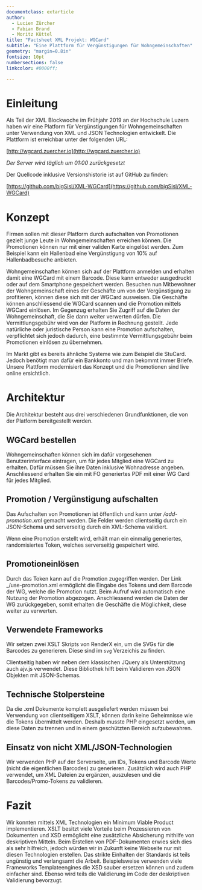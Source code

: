 ```yaml
---
documentclass: extarticle
author:
  - Lucien Zürcher
  - Fabian Brand
  - Moritz Küttel
title: "Factsheet XML Projekt: WGCard"
subtitle: "Eine Plattform für Vergünstigungen für Wohngemeinschaften"
geometry: "margin=0.8in"
fontsize: 10pt
numbersections: false
linkcolor: #0000ff;

---
```


# Einleitung

Als Teil der XML Blockwoche im Frühjahr 2019 an der Hochschule Luzern haben wir eine Platform für Vergünstigungen für Wohngemeinschaften unter Verwendung von XML und JSON Technologien entwickelt. Die Plattform ist erreichbar unter der folgenden URL:

[http://wgcard.zuercher.io](http://wgcard.zuercher.io)

_Der Server wird täglich um 01:00 zurückgesetzt_

Der Quellcode inklusive Versionshistorie ist auf GitHub zu finden:

[https://github.com/bigSisl/XML-WGCard](https://github.com/bigSisl/XML-WGCard)

# Konzept

Firmen sollen mit dieser Platform durch aufschalten von Promotionen
gezielt junge Leute in Wohngemeinschaften erreichen können. Die Promotionen
können nur mit einer validen Karte eingelöst werden. Zum Beispiel kann
ein Hallenbad eine Vergünstigung von 10% auf Hallenbadbesuche anbieten.

Wohngemeinschaften können sich auf der Plattform anmelden und erhalten
damit eine WGCard mit einem Barcode. Diese kann entweder ausgedruckt
oder auf dem Smartphone gespeichert werden. Besuchen nun Mitbewohner
der Wohngemeinschaft eines der Geschäfte um von der Vergünstigung zu
profitieren, können diese sich mit der WGCard ausweisen. Die Geschäfte
können anschliessend die WGCard scannen und die Promotion mittels WGCard
einlösen. Im Gegenzug erhalten Sie Zugriff auf die Daten der
Wohngemeinschaft, die Sie dann weiter verwerten dürfen.
Die Vermittlungsgebühr wird von der Platform in Rechnung gestellt.
Jede natürliche oder juristische Person kann eine Promotion aufschalten,
verpflichtet sich jedoch dadurch, eine bestimmte Vermittlungsgebühr beim
Promotionen einlösen zu übernehmen.

Im Markt gibt es bereits ähnliche Systeme wie zum Beispiel die
StuCard. Jedoch benötigt man dafür ein Bankkonto und man bekommt immer
Briefe. Unsere Plattform modernisiert das Konzept und die Promotionen
sind live online ersichtlich.

# Architektur

Die Architektur besteht aus drei verschiedenen Grundfunktionen, die
von der Platform bereitgestellt werden.

## WGCard bestellen

Wohngemeinschaften können sich im dafür vorgesehenen Benutzerinterface eintragen,
um für jedes Mitglied eine WGCard zu erhalten. Dafür müssen Sie ihre Daten
inklusive Wohnadresse angeben. Anschliessend erhalten Sie ein mit FO generiertes
PDF mit einer WG Card für jedes Mitglied.

## Promotion / Vergünstigung aufschalten

Das Aufschalten von Promotionen ist öffentlich und
kann unter _/add-promotion.xml_ gemacht werden. Die
Felder werden clientseitig durch ein JSON-Schema und
serverseitig durch ein XML-Schema validiert.

Wenn eine Promotion erstellt wird, erhält man ein einmalig generiertes,
randomisiertes Token, welches serverseitig gespeichert wird.

## Promotioneinlösen

Durch das Token kann auf die Promotion zugegriffen werden.
Der Link _/use-promotion.xml ermöglicht die Eingabe des Tokens und dem
Barcode der WG, welche die Promotion nutzt. Beim Aufruf wird automatisch
eine Nutzung der Promotion abgezogen. Anschliessend werden die
Daten der WG zurückgegeben, somit erhalten die Geschäfte die Möglichkeit, diese
weiter zu verwerten.

## Verwendete Frameworks

Wir setzen zwei XSLT Skripts von RenderX ein, um die SVGs für die Barcodes
zu generieren. Diese sind im `svg` Verzeichis zu finden.

Clientseitig haben wir neben dem klassischen JQuery als Unterstützung
auch ajv.js verwendet. Diese Bibliothek hilft beim Validieren von JSON
Objekten mit JSON-Schemas.


## Technische Stolpersteine

Da die .xml Dokumente komplett ausgeliefert werden müssen bei Verwendung von
clientseitigem XSLT, können darin keine Geheimnisse wie die Tokens übermittelt
werden. Deshalb musste PHP eingesetzt werden, um diese Daten zu trennen und in
einem geschützten Bereich aufzubewahren.

## Einsatz von nicht XML/JSON-Technologien

Wir verwenden PHP auf der Serverseite, um IDs, Tokens und Barcode Werte (nicht
die eigentlichen Barcodes) zu generieren. Zusätzlich wird auch PHP verwendet, um
XML Dateien zu ergänzen, auszulesen und die Barcodes/Promo-Tokens zu validieren.

# Fazit

Wir konnten mittels XML Technologien ein Minimum Viable Product implementieren.
XSLT besitzt viele Vorteile beim Prozessieren von Dokumenten und XSD ermöglicht
eine zusätzliche Absicherung mithilfe von deskriptiven Mitteln. Beim Erstellen
von PDF-Dokumenten erwies sich dies als sehr hilfreich, jedoch würden wir in
Zukunft keine Webseite nur mit diesen Technologien erstellen. Das strikte
Einhalten der Standards ist teils ungünstig und verlangsamt die Arbeit.
Beispielsweise verwenden viele Frameworks Templateengines die XSD sauber ersetzen
können und zudem einfacher sind. Ebenso wird teils die Validierung im Code der
deskriptiven Validierung bevorzugt.
